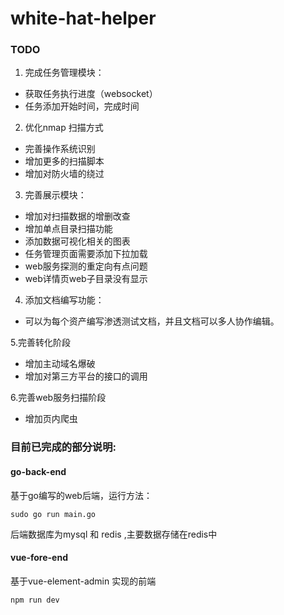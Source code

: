 

# white-hat-helper

### TODO 

1. 完成任务管理模块：
- 获取任务执行进度（websocket）
- 任务添加开始时间，完成时间


2. 优化nmap 扫描方式
- 完善操作系统识别
- 增加更多的扫描脚本
- 增加对防火墙的绕过

  
3. 完善展示模块：
- 增加对扫描数据的增删改查
- 增加单点目录扫描功能
- 添加数据可视化相关的图表
- 任务管理页面需要添加下拉加载
- web服务探测的重定向有点问题
- web详情页web子目录没有显示


4. 添加文档编写功能：
- 可以为每个资产编写渗透测试文档，并且文档可以多人协作编辑。

5.完善转化阶段
- 增加主动域名爆破
- 增加对第三方平台的接口的调用

6.完善web服务扫描阶段
- 增加页内爬虫


### 目前已完成的部分说明: 
#### go-back-end 
基于go编写的web后端，运行方法：
```
sudo go run main.go
```
后端数据库为mysql 和 redis ,主要数据存储在redis中

#### vue-fore-end 
基于vue-element-admin 实现的前端   
```
npm run dev
```




